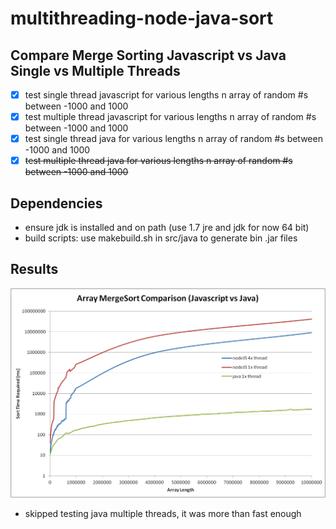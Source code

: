 # multithreading-node-java-sort

## Compare Merge Sorting Javascript vs Java Single vs Multiple Threads

- [x] test single thread javascript for various lengths n array of random #s between -1000 and 1000
- [x] test multiple thread javascript for various lengths n array of random #s between -1000 and 1000
- [x] test single thread java for various lengths n array of random #s between -1000 and 1000
- [x] ~~test multiple thread java for various lengths n array of random #s between -1000 and 1000~~

## Dependencies

- ensure jdk is installed and on path (use 1.7 jre and jdk for now 64 bit)
- build scripts: use makebuild.sh in src/java to generate bin .jar files

## Results

![Work In Progress](/img/javascript_1x_4x_thread.jpg?raw=true "Work In Progress")

- skipped testing java multiple threads, it was more than fast enough
